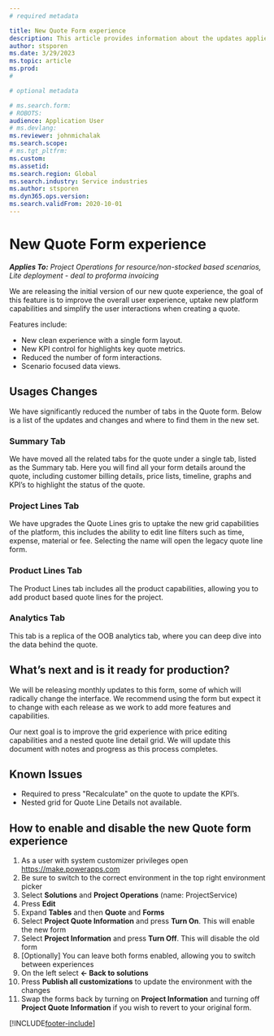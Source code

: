 ```yaml
---
# required metadata

title: New Quote Form experience
description: This article provides information about the updates applies to the project quotes form in Microsoft Dynamics 365 Project Operations.
author: stsporen
ms.date: 3/29/2023
ms.topic: article
ms.prod: 
#

# optional metadata

# ms.search.form: 
# ROBOTS: 
audience: Application User
# ms.devlang: 
ms.reviewer: johnmichalak
ms.search.scope: 
# ms.tgt_pltfrm: 
ms.custom: 
ms.assetid: 
ms.search.region: Global
ms.search.industry: Service industries
ms.author: stsporen
ms.dyn365.ops.version: 
ms.search.validFrom: 2020-10-01
---
```

# New Quote Form experience

_**Applies To:** Project Operations for resource/non-stocked based scenarios, Lite deployment - deal to proforma invoicing_

We are releasing the initial version of our new quote experience, the goal of this feature is to improve the overall user experience, uptake new platform capabilities and simplify the user interactions when creating a quote. 

Features include:
- New clean experience with a single form layout.
- New KPI control for highlights key quote metrics.
- Reduced the number of form interactions. 
- Scenario focused data views.

## Usages Changes
We have significantly reduced the number of tabs in the Quote form. Below is a list of the updates and changes and where to find them in the new set.

### Summary Tab
We have moved all the related tabs for the quote under a single tab, listed as the Summary tab. Here you will find all your form details around the quote, including customer billing details, price lists, timeline, graphs and KPI’s to highlight the status of the quote.

### Project Lines Tab
We have upgrades the Quote Lines gris to uptake the new grid capabilities of the platform, this includes the ability to edit line filters such as time, expense, material or fee. Selecting the name will open the legacy quote line form.

### Product Lines Tab
The Product Lines tab includes all the product capabilities, allowing you to add product based quote lines for the project.

### Analytics Tab
This tab is a replica of the OOB analytics tab, where you can deep dive into the data behind the quote.



## What’s next and is it ready for production?
We will be releasing monthly updates to this form, some of which will radically change the interface. We recommend using the form but expect it to change with each release as we work to add more features and capabilities.

Our next goal is to improve the grid experience with price editing capabilities and a nested quote line detail grid.
We will update this document with notes and progress as this process completes.

## Known Issues
- Required to press "Recalculate" on the quote to update the KPI’s.
- Nested grid for Quote Line Details not available.

## How to enable and disable the new Quote form experience
1.	As a user with system customizer privileges open https://make.powerapps.com
2.	Be sure to switch to the correct environment in the top right environment picker 
3.	Select **Solutions** and **Project Operations** (name: ProjectService)
4.	Press **Edit**
5.	Expand **Tables** and then **Quote** and **Forms**
6.	Select **Project Quote Information** and press **Turn On**. This will enable the new form
7.	Select **Project Information** and press **Turn Off**. This will disable the old form
8.	[Optionally] You can leave both forms enabled, allowing you to switch between experiences 
9.	On the left select **<- Back to solutions**
10.	Press **Publish all customizations** to update the environment with the changes
11.	Swap the forms back by turning on **Project Information** and turning off **Project Quote Information** if you wish to revert to your original form.

[!INCLUDE[footer-include](../includes/footer-banner.md)]
